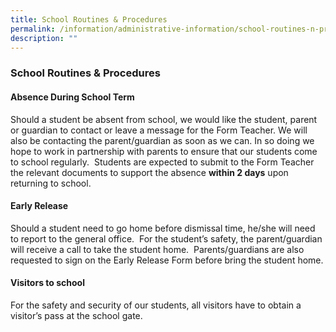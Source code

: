 ```yaml
---
title: School Routines & Procedures
permalink: /information/administrative-information/school-routines-n-procedures/
description: ""
---
```

### **School Routines & Procedures**
#### **Absence During School Term**
Should a student be absent from school, we would like the student, parent or guardian to contact or leave a message for the Form Teacher. We will also be contacting the parent/guardian as soon as we can. In so doing we hope to work in partnership with parents to ensure that our students come to school regularly.  Students are expected to submit to the Form Teacher the relevant documents to support the absence **within 2 days** upon returning to school.   

#### **Early Release**
Should a student need to go home before dismissal time, he/she will need to report to the general office.  For the student’s safety, the parent/guardian will receive a call to take the student home.  Parents/guardians are also requested to sign on the Early Release Form before bring the student home.

#### **Visitors to school**
For the safety and security of our students, all visitors have to obtain a visitor’s pass at the school gate.